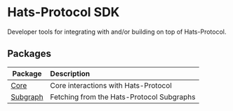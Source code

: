 # Hats-Protocol SDK

Developer tools for integrating with and/or building on top of Hats-Protocol.

## Packages
| Package                                                   | Description                                                                                                            |
|-----------------------------------------------------------|:-----------------------------------------------------------------------------------------------------------------------|
| [Core](/packages/core)  | Core interactions with Hats-Protocol                                                                         |
| [Subgraph](/packages/subgraph)      | Fetching from the Hats-Protocol Subgraphs                                                                    |


